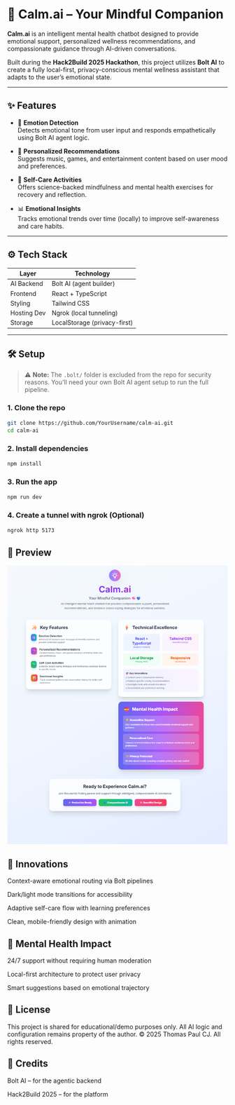 # 🧠 Calm.ai – Your Mindful Companion

**Calm.ai** is an intelligent mental health chatbot designed to provide emotional support, personalized wellness recommendations, and compassionate guidance through AI-driven conversations.

Built during the **Hack2Build 2025 Hackathon**, this project utilizes **Bolt AI** to create a fully local-first, privacy-conscious mental wellness assistant that adapts to the user’s emotional state.

---

## ✨ Features

- 🧠 **Emotion Detection**  
  Detects emotional tone from user input and responds empathetically using Bolt AI agent logic.

- 🎵 **Personalized Recommendations**  
  Suggests music, games, and entertainment content based on user mood and preferences.

- 🌱 **Self-Care Activities**  
  Offers science-backed mindfulness and mental health exercises for recovery and reflection.

- 📊 **Emotional Insights**  
  Tracks emotional trends over time (locally) to improve self-awareness and care habits.

---

## ⚙️ Tech Stack

| Layer         | Technology             |
|---------------|------------------------|
| AI Backend    | Bolt AI (agent builder) |
| Frontend      | React + TypeScript     |
| Styling       | Tailwind CSS           |
| Hosting Dev   | Ngrok (local tunneling) |
| Storage       | LocalStorage (privacy-first)

---

## 🛠️ Setup

> ⚠️ **Note:** The `.bolt/` folder is excluded from the repo for security reasons. You'll need your own Bolt AI agent setup to run the full pipeline.

### 1. Clone the repo

```bash
git clone https://github.com/YourUsername/calm-ai.git
cd calm-ai
```
### 2. Install dependencies
```bash
npm install
```
### 3. Run the app
```bash
npm run dev
```
### 4. Create a tunnel with ngrok (Optional)
```bash
ngrok http 5173
```
## 📸 Preview
<p align="center">
 <img src="./assets/Preview.png" width="600" alt="Calm.ai Preview" />
</p>

## 🧠 Innovations
Context-aware emotional routing via Bolt pipelines

Dark/light mode transitions for accessibility

Adaptive self-care flow with learning preferences

Clean, mobile-friendly design with animation

## 💝 Mental Health Impact
24/7 support without requiring human moderation

Local-first architecture to protect user privacy

Smart suggestions based on emotional trajectory

## 📄 License
This project is shared for educational/demo purposes only.
All AI logic and configuration remains property of the author.
© 2025 Thomas Paul CJ. All rights reserved.

## 🙌 Credits
Bolt AI – for the agentic backend

Hack2Build 2025 – for the platform
